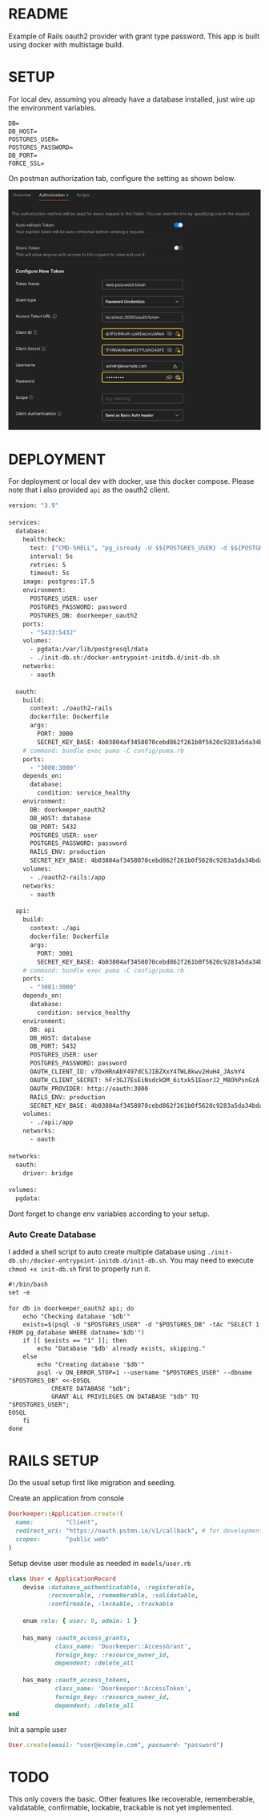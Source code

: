 # README

Example of Rails oauth2 provider with grant type password.
This app is built using docker with multistage build.


# SETUP

For local dev, assuming you already have a database installed, just wire up the environment variables.

```.text
DB=
DB_HOST=
POSTGRES_USER=
POSTGRES_PASSWORD=
DB_PORT=
FORCE_SSL=
```

On postman authorization tab, configure the setting as shown below.

![img.png](img.png)

# DEPLOYMENT

For deployment or local dev with docker, use this docker compose.
Please note that i also provided `api` as the oauth2 client.

```dockerfile
version: "3.9"

services:
  database:
    healthcheck:
      test: ["CMD-SHELL", "pg_isready -U $${POSTGRES_USER} -d $${POSTGRES_DB}"]
      interval: 5s
      retries: 5
      timeout: 5s
    image: postgres:17.5
    environment:
      POSTGRES_USER: user
      POSTGRES_PASSWORD: password
      POSTGRES_DB: doorkeeper_oauth2
    ports:
      - "5433:5432"     
    volumes:
      - pgdata:/var/lib/postgresql/data
      - ./init-db.sh:/docker-entrypoint-initdb.d/init-db.sh
    networks:
      - oauth

  oauth:
    build:
      context: ./oauth2-rails
      dockerfile: Dockerfile
      args:
        PORT: 3000
        SECRET_KEY_BASE: 4b03804af3458070cebd862f261b0f5620c9283a5da34bdad00986c34f38491374d86f998e4fb4f8f9f0f1d6fcebd0f18559e89121ef6eae2351cefe9d83d3be
    # command: bundle exec puma -C config/puma.rb
    ports:
      - "3000:3000"
    depends_on:
      database:
        condition: service_healthy
    environment:
      DB: doorkeeper_oauth2
      DB_HOST: database
      DB_PORT: 5432
      POSTGRES_USER: user
      POSTGRES_PASSWORD: password
      RAILS_ENV: production
      SECRET_KEY_BASE: 4b03804af3458070cebd862f261b0f5620c9283a5da34bdad00986c34f38491374d86f998e4fb4f8f9f0f1d6fcebd0f18559e89121ef6eae2351cefe9d83d3be
    volumes:
      - ./oauth2-rails:/app
    networks:
      - oauth

  api:
    build:
      context: ./api
      dockerfile: Dockerfile
      args:
        PORT: 3001
        SECRET_KEY_BASE: 4b03804af3458070cebd862f261b0f5620c9283a5da34bdad00986c34f38491374d86f998e4fb4f8f9f0f1d6fcebd0f18559e89121ef6eae2351cefe9d83d3be
    # command: bundle exec puma -C config/puma.rb
    ports:
      - "3001:3000"
    depends_on:
      database:
        condition: service_healthy
    environment:
      DB: api
      DB_HOST: database
      DB_PORT: 5432
      POSTGRES_USER: user
      POSTGRES_PASSWORD: password
      OAUTH_CLIENT_ID: v7DxHRnAbY497dCSJIBZXxY4TWL8kwv2HuH4_JAshY4
      OAUTH_CLIENT_SECRET: hFr3GJ7EsEiNsdckDM_6itxk51EoorJ2_M8OhPsnGzA
      OAUTH_PROVIDER: http://oauth:3000
      RAILS_ENV: production
      SECRET_KEY_BASE: 4b03804af3458070cebd862f261b0f5620c9283a5da34bdad00986c34f38491374d86f998e4fb4f8f9f0f1d6fcebd0f18559e89121ef6eae2351cefe9d83d3be
    volumes:
      - ./api:/app
    networks:
      - oauth

networks:
  oauth:
    driver: bridge

volumes:
  pgdata:

```
Dont forget to change env variables according to your setup.


### Auto Create Database

I added a shell script to auto create multiple database using `./init-db.sh:/docker-entrypoint-initdb.d/init-db.sh`.
You may need to execute `chmod +x init-db.sh` first to properly run it.
```shell
#!/bin/bash
set -e

for db in doorkeeper_oauth2 api; do
    echo "Checking database '$db'"
    exists=$(psql -U "$POSTGRES_USER" -d "$POSTGRES_DB" -tAc "SELECT 1 FROM pg_database WHERE datname='$db'")
    if [[ $exists == "1" ]]; then
        echo "Database '$db' already exists, skipping."
    else
        echo "Creating database '$db'"
        psql -v ON_ERROR_STOP=1 --username "$POSTGRES_USER" --dbname "$POSTGRES_DB" <<-EOSQL
            CREATE DATABASE "$db";
            GRANT ALL PRIVILEGES ON DATABASE "$db" TO "$POSTGRES_USER";
EOSQL
    fi
done

```

# RAILS SETUP

Do the usual setup first like migration and seeding.


Create an application from console
```ruby
Doorkeeper::Application.create!(
  name:         "Client",
  redirect_uri: "https://oauth.pstmn.io/v1/callback", # for development with postman
  scopes:       "public web"
)
```

Setup devise user module as needed in `models/user.rb`
```ruby
class User < ApplicationRecord
    devise :database_authenticatable, :registerable,
           :recoverable, :rememberable, :validatable,
           :confirmable, :lockable, :trackable

    enum role: { user: 0, admin: 1 }

    has_many :oauth_access_grants,
             class_name: 'Doorkeeper::AccessGrant',
             foreign_key: :resource_owner_id,
             dependent: :delete_all

    has_many :oauth_access_tokens,
             class_name: 'Doorkeeper::AccessToken',
             foreign_key: :resource_owner_id,
             dependent: :delete_all
end
```

Init a sample user
```ruby
User.create(email: "user@example.com", password: "password")
```

# TODO
This only covers the basic.
Other features like recoverable, rememberable, validatable, confirmable, lockable, trackable is not yet implemented.
